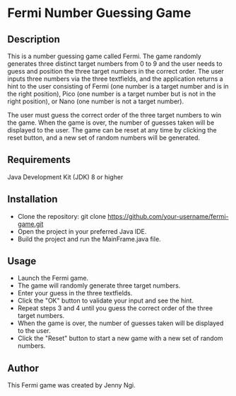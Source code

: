 # Fermi Number Guessing Game
## Description
This is a number guessing game called Fermi. The game randomly generates three distinct target numbers from 0 to 9 and the user needs to guess and position the three target numbers in the correct order. The user inputs three numbers via the three textfields, and the application returns a hint to the user consisting of Fermi (one number is a target number and is in the right position), Pico (one number is a target number but is not in the right position), or Nano (one number is not a target number).

The user must guess the correct order of the three target numbers to win the game. When the game is over, the number of guesses taken will be displayed to the user. The game can be reset at any time by clicking the reset button, and a new set of random numbers will be generated.

## Requirements
Java Development Kit (JDK) 8 or higher

## Installation
- Clone the repository: git clone https://github.com/your-username/fermi-game.git
- Open the project in your preferred Java IDE.
- Build the project and run the MainFrame.java file.

## Usage
- Launch the Fermi game.
- The game will randomly generate three target numbers.
- Enter your guess in the three textfields.
- Click the "OK" button to validate your input and see the hint.
- Repeat steps 3 and 4 until you guess the correct order of the three target numbers.
- When the game is over, the number of guesses taken will be displayed to the user.
- Click the "Reset" button to start a new game with a new set of random numbers.

## Author
This Fermi game was created by Jenny Ngi.
